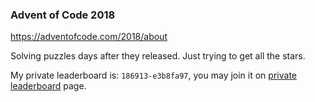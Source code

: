 ### Advent of Code 2018

https://adventofcode.com/2018/about

Solving puzzles days after they released. Just trying to get all the stars.

My private leaderboard is: `186913-e3b8fa97`, you may join it on [private leaderboard](https://adventofcode.com/2018/leaderboard/private) page.
